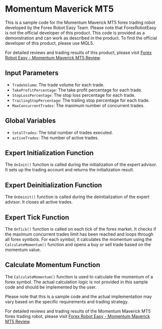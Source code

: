 # Momentum Maverick MT5

This is a sample code for the Momentum Maverick MT5 forex trading robot developed by the Forex Robot Easy Team. Please note that ForexRobotEasy is not the official developer of this product. This code is provided as a demonstration and can work as described in the product. To find the official developer of this product, please use MQL5.

For detailed reviews and trading results of this product, please visit [Forex Robot Easy - Momentum Maverick MT5 Review](https://forexroboteasy.com/forex-robot-review/momentum-maverick-mt5-review-reliable-forex-trading-software/).

## Input Parameters

- `TradeVolume`: The trade volume for each trade.
- `TakeProfitPercentage`: The take profit percentage for each trade.
- `StopLossPercentage`: The stop loss percentage for each trade.
- `TrailingStopPercentage`: The trailing stop percentage for each trade.
- `MaxConcurrentTrades`: The maximum number of concurrent trades.

## Global Variables

- `totalTrades`: The total number of trades executed.
- `activeTrades`: The number of active trades.

## Expert Initialization Function

The `OnInit()` function is called during the initialization of the expert advisor. It sets up the trading account and returns the initialization result.

## Expert Deinitialization Function

The `OnDeinit()` function is called during the deinitialization of the expert advisor. It closes all active trades.

## Expert Tick Function

The `OnTick()` function is called on each tick of the forex market. It checks if the maximum concurrent trades limit has been reached and loops through all forex symbols. For each symbol, it calculates the momentum using the `CalculateMomentum()` function and opens a buy or sell trade based on the momentum value.

## Calculate Momentum Function

The `CalculateMomentum()` function is used to calculate the momentum of a forex symbol. The actual calculation logic is not provided in this sample code and should be implemented by the user.

Please note that this is a sample code and the actual implementation may vary based on the specific requirements and trading strategy.

For detailed reviews and trading results of the Momentum Maverick MT5 forex trading robot, please visit [Forex Robot Easy - Momentum Maverick MT5 Review](https://forexroboteasy.com/forex-robot-review/momentum-maverick-mt5-review-reliable-forex-trading-software/).
